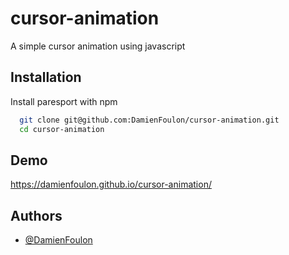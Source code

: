 
# cursor-animation

A simple cursor animation using javascript


## Installation

Install paresport with npm

```bash
  git clone git@github.com:DamienFoulon/cursor-animation.git
  cd cursor-animation
```
    
## Demo

https://damienfoulon.github.io/cursor-animation/


## Authors

- [@DamienFoulon](https://www.github.com/DamienFoulon)

